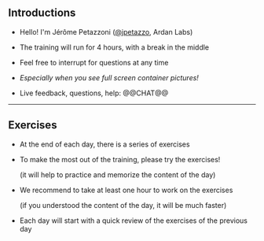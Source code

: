 ## Introductions

- Hello! I'm Jérôme Petazzoni ([@jpetazzo], Ardan Labs)

- The training will run for 4 hours, with a break in the middle

- Feel free to interrupt for questions at any time

- *Especially when you see full screen container pictures!*

- Live feedback, questions, help: @@CHAT@@

[@alexbuisine]: https://twitter.com/alexbuisine
[EphemeraSearch]: https://ephemerasearch.com/
[@jpetazzo]: https://twitter.com/jpetazzo
[@s0ulshake]: https://twitter.com/s0ulshake
[Quantgene]: https://www.quantgene.com/

---

## Exercises

- At the end of each day, there is a series of exercises

- To make the most out of the training, please try the exercises!

  (it will help to practice and memorize the content of the day)

- We recommend to take at least one hour to work on the exercises

  (if you understood the content of the day, it will be much faster)

- Each day will start with a quick review of the exercises of the previous day
